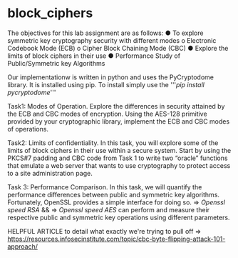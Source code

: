 # block_ciphers
The objectives for this lab assignment are as follows: 
● To explore symmetric key cryptography security with different modes o Electronic Codebook Mode (ECB) o Cipher Block Chaining Mode (CBC)
● Explore the limits of block ciphers in their use 
● Performance Study of Public/Symmetric key Algorithms

Our implementationw is written in python and uses the PyCryptodome library. It is installed using pip. To install simply use the '''_pip install pycryptodome_'''

Task1: Modes of Operation. Explore the differences in security attained by the ECB and CBC modes of encryption. Using the AES-128 primitive provided by 
your cryptographic library, implement the ECB and CBC modes of operations.

Task2: Limits of confidentiality. In this task, you will explore some of the
limits of block ciphers in their use within a secure system. Start by using the
PKCS#7 padding and CBC code from Task 1 to write two “oracle” functions that
emulate a web server that wants to use cryptography to protect access to a site
administration page.

Task 3: Performance Comparison. In this task, we will quantify the performance differences between public and symmetric key algorithms.
Fortunately, OpenSSL provides a simple interface for doing so. => _Openssl speed RSA_ && => _Openssl speed AES_
can perform and measure their respective public and symmetric key operations using different parameters.


HELPFUL ARTICLE to detail what exactly we're trying to pull off => https://resources.infosecinstitute.com/topic/cbc-byte-flipping-attack-101-approach/
